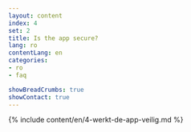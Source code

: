 ```yaml
---
layout: content
index: 4
set: 2
title: Is the app secure?
lang: ro
contentLang: en
categories:
- ro
- faq

showBreadCrumbs: true
showContact: true
---
```

{% include content/en/4-werkt-de-app-veilig.md %}
